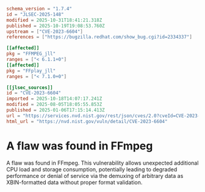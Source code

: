 ```toml
schema_version = "1.7.4"
id = "JLSEC-2025-148"
modified = 2025-10-31T18:41:21.318Z
published = 2025-10-19T19:08:53.760Z
upstream = ["CVE-2023-6604"]
references = ["https://bugzilla.redhat.com/show_bug.cgi?id=2334337"]

[[affected]]
pkg = "FFMPEG_jll"
ranges = ["< 6.1.1+0"]
[[affected]]
pkg = "FFplay_jll"
ranges = ["< 7.1.0+0"]

[[jlsec_sources]]
id = "CVE-2023-6604"
imported = 2025-10-18T14:07:17.241Z
modified = 2025-08-05T18:05:55.853Z
published = 2025-01-06T17:15:14.413Z
url = "https://services.nvd.nist.gov/rest/json/cves/2.0?cveId=CVE-2023-6604"
html_url = "https://nvd.nist.gov/vuln/detail/CVE-2023-6604"
```

# A flaw was found in FFmpeg

A flaw was found in FFmpeg. This vulnerability allows unexpected additional CPU load and storage consumption, potentially leading to degraded performance or denial of service via the demuxing of arbitrary data as XBIN-formatted data without proper format validation.

